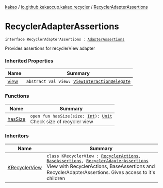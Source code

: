[kakao](../../index.md) / [io.github.kakaocup.kakao.recycler](../index.md) / [RecyclerAdapterAssertions](./index.md)

# RecyclerAdapterAssertions

`interface RecyclerAdapterAssertions : `[`AdapterAssertions`](../../io.github.kakaocup.kakao.common.assertions/-adapter-assertions/index.md)

Provides assertions for recyclerView adapter

### Inherited Properties

| Name | Summary |
|---|---|
| [view](../../io.github.kakaocup.kakao.common.assertions/-adapter-assertions/view.md) | `abstract val view: `[`ViewInteractionDelegate`](../../io.github.kakaocup.kakao.delegate/-view-interaction-delegate/index.md) |

### Functions

| Name | Summary |
|---|---|
| [hasSize](has-size.md) | `open fun hasSize(size: `[`Int`](https://kotlinlang.org/api/latest/jvm/stdlib/kotlin/-int/index.html)`): `[`Unit`](https://kotlinlang.org/api/latest/jvm/stdlib/kotlin/-unit/index.html)<br>Check size of recycler view |

### Inheritors

| Name | Summary |
|---|---|
| [KRecyclerView](../-k-recycler-view/index.md) | `class KRecyclerView : `[`RecyclerActions`](../-recycler-actions/index.md)`, `[`BaseAssertions`](../../io.github.kakaocup.kakao.common.assertions/-base-assertions/index.md)`, `[`RecyclerAdapterAssertions`](./index.md)<br>View with RecyclerActions, BaseAssertions and RecyclerAdapterAssertions. Gives access to it's children |
